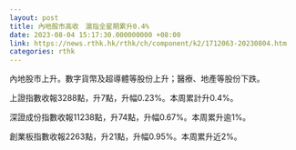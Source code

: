 ```yaml
---
layout: post
title: 內地股市高收　滬指全星期累升0.4%
date: 2023-08-04 15:17:30.000000000 +08:00
link: https://news.rthk.hk/rthk/ch/component/k2/1712063-20230804.htm
categories: rthk
---
```


內地股市上升。數字貨幣及超導體等股份上升；醫療、地產等股份下跌。

上證指數收報3288點，升7點，升幅0.23%。本周累計升0.4%。

深證成份指數收報11238點，升74點，升幅0.67%。本周累升逾1%。

創業板指數收報2263點，升21點，升幅0.95%。本周累升近2%。
